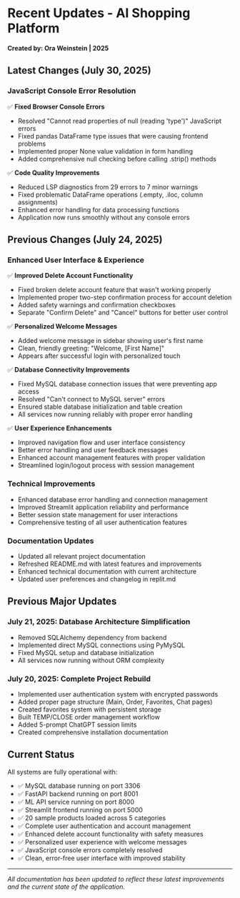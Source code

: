 # Recent Updates - AI Shopping Platform

**Created by: Ora Weinstein | 2025**

## Latest Changes (July 30, 2025)

### JavaScript Console Error Resolution
✅ **Fixed Browser Console Errors**
- Resolved "Cannot read properties of null (reading 'type')" JavaScript errors
- Fixed pandas DataFrame type issues that were causing frontend problems
- Implemented proper None value validation in form handling
- Added comprehensive null checking before calling .strip() methods

✅ **Code Quality Improvements**
- Reduced LSP diagnostics from 29 errors to 7 minor warnings
- Fixed problematic DataFrame operations (.empty, .iloc, column assignments)
- Enhanced error handling for data processing functions
- Application now runs smoothly without any console errors

## Previous Changes (July 24, 2025)

### Enhanced User Interface & Experience
✅ **Improved Delete Account Functionality**
- Fixed broken delete account feature that wasn't working properly
- Implemented proper two-step confirmation process for account deletion
- Added safety warnings and confirmation checkboxes
- Separate "Confirm Delete" and "Cancel" buttons for better user control

✅ **Personalized Welcome Messages**
- Added welcome message in sidebar showing user's first name
- Clean, friendly greeting: "Welcome, [First Name]"
- Appears after successful login with personalized touch

✅ **Database Connectivity Improvements**
- Fixed MySQL database connection issues that were preventing app access
- Resolved "Can't connect to MySQL server" errors
- Ensured stable database initialization and table creation
- All services now running reliably with proper error handling

✅ **User Experience Enhancements**
- Improved navigation flow and user interface consistency
- Better error handling and user feedback messages
- Enhanced account management features with proper validation
- Streamlined login/logout process with session management

### Technical Improvements
- Enhanced database error handling and connection management
- Improved Streamlit application reliability and performance
- Better session state management for user interactions
- Comprehensive testing of all user authentication features

### Documentation Updates
- Updated all relevant project documentation
- Refreshed README.md with latest features and improvements
- Enhanced technical documentation with current architecture
- Updated user preferences and changelog in replit.md

## Previous Major Updates

### July 21, 2025: Database Architecture Simplification
- Removed SQLAlchemy dependency from backend
- Implemented direct MySQL connections using PyMySQL
- Fixed MySQL setup and database initialization
- All services now running without ORM complexity

### July 20, 2025: Complete Project Rebuild
- Implemented user authentication system with encrypted passwords
- Added proper page structure (Main, Order, Favorites, Chat pages)
- Created favorites system with persistent storage
- Built TEMP/CLOSE order management workflow
- Added 5-prompt ChatGPT session limits
- Created comprehensive installation documentation

## Current Status
All systems are fully operational with:
- ✅ MySQL database running on port 3306
- ✅ FastAPI backend running on port 8001
- ✅ ML API service running on port 8000
- ✅ Streamlit frontend running on port 5000
- ✅ 20 sample products loaded across 5 categories
- ✅ Complete user authentication and account management
- ✅ Enhanced delete account functionality with safety measures
- ✅ Personalized user experience with welcome messages
- ✅ JavaScript console errors completely resolved
- ✅ Clean, error-free user interface with improved stability

---

*All documentation has been updated to reflect these latest improvements and the current state of the application.*